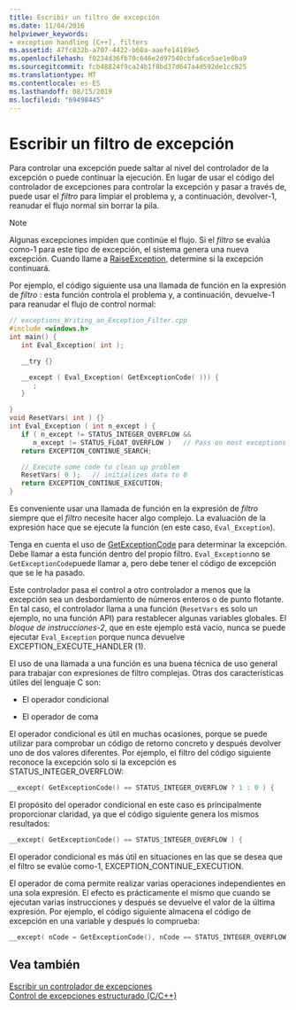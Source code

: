 ```yaml
---
title: Escribir un filtro de excepción
ms.date: 11/04/2016
helpviewer_keywords:
- exception handling [C++], filters
ms.assetid: 47fc832b-a707-4422-b60a-aaefe14189e5
ms.openlocfilehash: f0234d36fb70c646e2d97540cbfa6ce5ae1e0ba9
ms.sourcegitcommit: fcb48824f9ca24b1f8bd37d647a4d592de1cc925
ms.translationtype: MT
ms.contentlocale: es-ES
ms.lasthandoff: 08/15/2019
ms.locfileid: "69498445"
---
```

# <a name="writing-an-exception-filter"></a>Escribir un filtro de excepción

Para controlar una excepción puede saltar al nivel del controlador de la excepción o puede continuar la ejecución. En lugar de usar el código del controlador de excepciones para controlar la excepción y pasar a través de, puede usar el *filtro* para limpiar el problema y, a continuación, devolver-1, reanudar el flujo normal sin borrar la pila.

> [!NOTE]
>  Algunas excepciones impiden que continúe el flujo. Si el *filtro* se evalúa como-1 para este tipo de excepción, el sistema genera una nueva excepción. Cuando llame a [RaiseException](/windows/win32/api/errhandlingapi/nf-errhandlingapi-raiseexception), determine si la excepción continuará.

Por ejemplo, el código siguiente usa una llamada de función en la expresión de *filtro* : esta función controla el problema y, a continuación, devuelve-1 para reanudar el flujo de control normal:

```cpp
// exceptions_Writing_an_Exception_Filter.cpp
#include <windows.h>
int main() {
   int Eval_Exception( int );

   __try {}

   __except ( Eval_Exception( GetExceptionCode( ))) {
      ;
   }

}
void ResetVars( int ) {}
int Eval_Exception ( int n_except ) {
   if ( n_except != STATUS_INTEGER_OVERFLOW &&
      n_except != STATUS_FLOAT_OVERFLOW )   // Pass on most exceptions
   return EXCEPTION_CONTINUE_SEARCH;

   // Execute some code to clean up problem
   ResetVars( 0 );   // initializes data to 0
   return EXCEPTION_CONTINUE_EXECUTION;
}
```

Es conveniente usar una llamada de función en la expresión de *filtro* siempre que el *filtro* necesite hacer algo complejo. La evaluación de la expresión hace que se ejecute la función (en este caso, `Eval_Exception`).

Tenga en cuenta el uso de [GetExceptionCode](/windows/win32/Debug/getexceptioncode) para determinar la excepción. Debe llamar a esta función dentro del propio filtro. `Eval_Exception`no se `GetExceptionCode`puede llamar a, pero debe tener el código de excepción que se le ha pasado.

Este controlador pasa el control a otro controlador a menos que la excepción sea un desbordamiento de números enteros o de punto flotante. En tal caso, el controlador llama a una función (`ResetVars` es solo un ejemplo, no una función API) para restablecer algunas variables globales. El *bloque de instrucciones-2*, que en este ejemplo está vacío, nunca se puede ejecutar `Eval_Exception` porque nunca devuelve EXCEPTION_EXECUTE_HANDLER (1).

El uso de una llamada a una función es una buena técnica de uso general para trabajar con expresiones de filtro complejas. Otras dos características útiles del lenguaje C son:

- El operador condicional

- El operador de coma

El operador condicional es útil en muchas ocasiones, porque se puede utilizar para comprobar un código de retorno concreto y después devolver uno de dos valores diferentes. Por ejemplo, el filtro del código siguiente reconoce la excepción solo si la excepción es STATUS_INTEGER_OVERFLOW:

```cpp
__except( GetExceptionCode() == STATUS_INTEGER_OVERFLOW ? 1 : 0 ) {
```

El propósito del operador condicional en este caso es principalmente proporcionar claridad, ya que el código siguiente genera los mismos resultados:

```cpp
__except( GetExceptionCode() == STATUS_INTEGER_OVERFLOW ) {
```

El operador condicional es más útil en situaciones en las que se desea que el filtro se evalúe como-1, EXCEPTION_CONTINUE_EXECUTION.

El operador de coma permite realizar varias operaciones independientes en una sola expresión. El efecto es prácticamente el mismo que cuando se ejecutan varias instrucciones y después se devuelve el valor de la última expresión. Por ejemplo, el código siguiente almacena el código de excepción en una variable y después lo comprueba:

```cpp
__except( nCode = GetExceptionCode(), nCode == STATUS_INTEGER_OVERFLOW )
```

## <a name="see-also"></a>Vea también

[Escribir un controlador de excepciones](../cpp/writing-an-exception-handler.md)<br/>
[Control de excepciones estructurado (C/C++)](../cpp/structured-exception-handling-c-cpp.md)